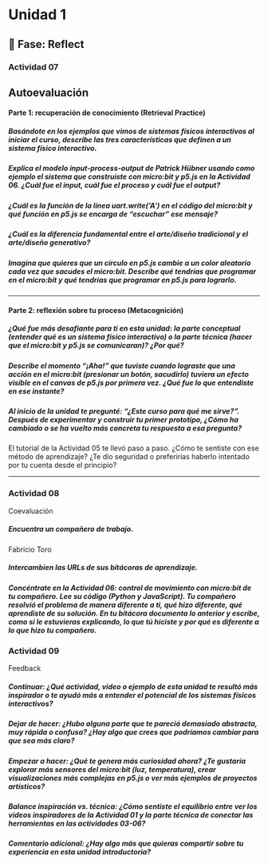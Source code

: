 # Unidad 1

## 🤔 Fase: Reflect

### Actividad 07
Autoevaluación
---
#### Parte 1: recuperación de conocimiento (Retrieval Practice)

##### Basándote en los ejemplos que vimos de sistemas físicos interactivos al iniciar el curso, describe las tres características que definen a un sistema físico interactivo.
##### Explica el modelo input-process-output de Patrick Hübner usando como ejemplo el sistema que construiste con micro:bit y p5.js en la Actividad 06. ¿Cuál fue el input, cuál fue el proceso y cuál fue el output?
##### ¿Cuál es la función de la línea uart.write('A') en el código del micro:bit y qué función en p5.js se encarga de “escuchar” ese mensaje?
##### ¿Cuál es la diferencia fundamental entre el arte/diseño tradicional y el arte/diseño generativo?
##### Imagina que quieres que un círculo en p5.js cambie a un color aleatorio cada vez que sacudes el micro:bit. Describe qué tendrías que programar en el micro:bit y qué tendrías que programar en p5.js para lograrlo.

---
#### Parte 2: reflexión sobre tu proceso (Metacognición)

##### ¿Qué fue más desafiante para ti en esta unidad: la parte conceptual (entender qué es un sistema físico interactivo) o la parte técnica (hacer que el micro:bit y p5.js se comunicaran)? ¿Por qué?
##### Describe el momento “¡Aha!” que tuviste cuando lograste que una acción en el micro:bit (presionar un botón, sacudirlo) tuviera un efecto visible en el canvas de p5.js por primera vez. ¿Qué fue lo que entendiste en ese instante?
##### Al inicio de la unidad te pregunté: “¿Este curso para qué me sirve?”. Después de experimentar y construir tu primer prototipo, ¿Cómo ha cambiado o se ha vuelto más concreta tu respuesta a esa pregunta?
El tutorial de la Actividad 05 te llevó paso a paso. ¿Cómo te sentiste con ese método de aprendizaje? ¿Te dio seguridad o preferirías haberlo intentado por tu cuenta desde el principio?

---
### Actividad 08
Coevaluación

##### Encuentra un compañero de trabajo.
Fabricio Toro
##### Intercambien las URLs de sus bitácoras de aprendizaje.

##### Concéntrate en la Actividad 06: control de movimiento con micro:bit de tu compañero. Lee su código (Python y JavaScript). Tu compañero resolvió el problema de manera diferente a ti, qué hizo diferente, qué aprendiste de su solución. En tu bitácora documenta lo anterior y escribe, como si le estuvieras explicando, lo que tú hiciste y por qué es diferente a lo que hizo tu compañero.

### Actividad 09
Feedback

##### Continuar: ¿Qué actividad, video o ejemplo de esta unidad te resultó más inspirador o te ayudó más a entender el potencial de los sistemas físicos interactivos?
##### Dejar de hacer: ¿Hubo alguna parte que te pareció demasiado abstracta, muy rápida o confusa? ¿Hay algo que crees que podríamos cambiar para que sea más claro?
##### Empezar a hacer: ¿Qué te genera más curiosidad ahora? ¿Te gustaría explorar más sensores del micro:bit (luz, temperatura), crear visualizaciones más complejas en p5.js o ver más ejemplos de proyectos artísticos?
##### Balance inspiración vs. técnica: ¿Cómo sentiste el equilibrio entre ver los videos inspiradores de la Actividad 01 y la parte técnica de conectar las herramientas en las actividades 03-06?
##### Comentario adicional: ¿Hay algo más que quieras compartir sobre tu experiencia en esta unidad introductoria?
